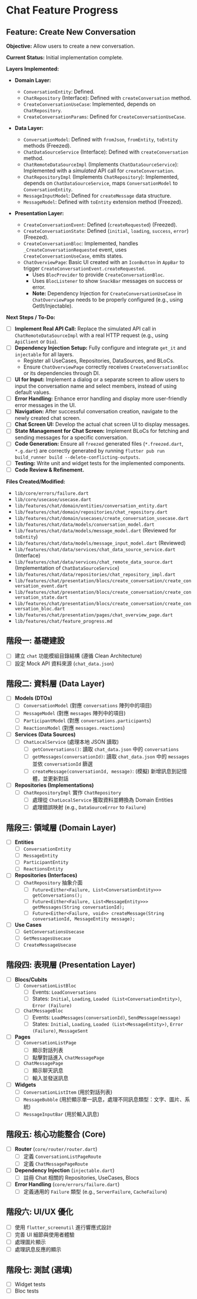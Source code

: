 # Chat Feature Progress

## Feature: Create New Conversation

**Objective:** Allow users to create a new conversation.

**Current Status:** Initial implementation complete.

**Layers Implemented:**

- **Domain Layer:**
  - `ConversationEntity`: Defined.
  - `ChatRepository` (Interface): Defined with `createConversation` method.
  - `CreateConversationUseCase`: Implemented, depends on `ChatRepository`.
  - `CreateConversationParams`: Defined for `CreateConversationUseCase`.

- **Data Layer:**
  - `ConversationModel`: Defined with `fromJson`, `fromEntity`, `toEntity` methods (Freezed).
  - `ChatDataSourceService` (Interface): Defined with `createConversation` method.
  - `ChatRemoteDataSourceImpl` (Implements `ChatDataSourceService`): Implemented with a *simulated* API call for `createConversation`.
  - `ChatRepositoryImpl` (Implements `ChatRepository`): Implemented, depends on `ChatDataSourceService`, maps `ConversationModel` to `ConversationEntity`.
  - `MessageInputModel`: Defined for `createMessage` data structure.
  - `MessageModel`: Defined with `toEntity` extension method (Freezed).

- **Presentation Layer:**
  - `CreateConversationEvent`: Defined (`createRequested`) (Freezed).
  - `CreateConversationState`: Defined (`initial`, `loading`, `success`, `error`) (Freezed).
  - `CreateConversationBloc`: Implemented, handles `_CreateConversationRequested` event, uses `CreateConversationUseCase`, emits states.
  - `ChatOverviewPage`: Basic UI created with an `IconButton` in `AppBar` to trigger `CreateConversationEvent.createRequested`.
    - Uses `BlocProvider` to provide `CreateConversationBloc`.
    - Uses `BlocListener` to show `SnackBar` messages on success or error.
    - **Note:** Dependency Injection for `CreateConversationUseCase` in `ChatOverviewPage` needs to be properly configured (e.g., using GetIt/Injectable).

**Next Steps / To-Do:**

- [ ] **Implement Real API Call:** Replace the simulated API call in `ChatRemoteDataSourceImpl` with a real HTTP request (e.g., using `ApiClient` or `Dio`).
- [ ] **Dependency Injection Setup:** Fully configure and integrate `get_it` and `injectable` for all layers.
  - Register all UseCases, Repositories, DataSources, and BLoCs.
  - Ensure `ChatOverviewPage` correctly receives `CreateConversationBloc` or its dependencies through DI.
- [ ] **UI for Input:** Implement a dialog or a separate screen to allow users to input the conversation name and select members, instead of using default values.
- [ ] **Error Handling:** Enhance error handling and display more user-friendly error messages in the UI.
- [ ] **Navigation:** After successful conversation creation, navigate to the newly created chat screen.
- [ ] **Chat Screen UI:** Develop the actual chat screen UI to display messages.
- [ ] **State Management for Chat Screen:** Implement BLoCs for fetching and sending messages for a specific conversation.
- [ ] **Code Generation:** Ensure all `freezed` generated files (`*.freezed.dart`, `*.g.dart`) are correctly generated by running `flutter pub run build_runner build --delete-conflicting-outputs`.
- [ ] **Testing:** Write unit and widget tests for the implemented components.
- [ ] **Code Review & Refinement.**

**Files Created/Modified:**

- `lib/core/errors/failure.dart`
- `lib/core/usecase/usecase.dart`
- `lib/features/chat/domain/entities/conversation_entity.dart`
- `lib/features/chat/domain/repositories/chat_repository.dart`
- `lib/features/chat/domain/usecases/create_conversation_usecase.dart`
- `lib/features/chat/data/models/conversation_model.dart`
- `lib/features/chat/data/models/message_model.dart` (Reviewed for `toEntity`)
- `lib/features/chat/data/models/message_input_model.dart` (Reviewed)
- `lib/features/chat/data/services/chat_data_source_service.dart` (Interface)
- `lib/features/chat/data/services/chat_remote_data_source.dart` (Implementation of `ChatDataSourceService`)
- `lib/features/chat/data/repositories/chat_repository_impl.dart`
- `lib/features/chat/presentation/blocs/create_conversation/create_conversation_event.dart`
- `lib/features/chat/presentation/blocs/create_conversation/create_conversation_state.dart`
- `lib/features/chat/presentation/blocs/create_conversation/create_conversation_bloc.dart`
- `lib/features/chat/presentation/pages/chat_overview_page.dart`
- `lib/features/chat/feature_progress.md`

## 階段一: 基礎建設

- [ ] 建立 `chat` 功能模組目錄結構 (遵循 Clean Architecture)
- [ ] 設定 Mock API 資料來源 (`chat_data.json`)

## 階段二: 資料層 (Data Layer)

- [ ] **Models (DTOs)**
    - [ ] `ConversationModel` (對應 `conversations` 陣列中的項目)
    - [ ] `MessageModel` (對應 `messages` 陣列中的項目)
    - [ ] `ParticipantModel` (對應 `conversations.participants`)
    - [ ] `ReactionsModel` (對應 `messages.reactions`)
- [ ] **Services (Data Sources)**
    - [ ] `ChatLocalService` (處理本地 JSON 讀取)
        - [ ] `getConversations()`: 讀取 `chat_data.json` 中的 `conversations`
        - [ ] `getMessages(conversationId)`: 讀取 `chat_data.json` 中的 `messages` 並依 `conversationId` 篩選
        - [ ] `createMessage(conversationId, message)`: (模擬) 新增訊息到記憶體，並更新對話
- [ ] **Repositories (Implementations)**
    - [ ] `ChatRepositoryImpl` 實作 `ChatRepository`
        - [ ] 處理從 `ChatLocalService` 獲取資料並轉換為 Domain Entities
        - [ ] 處理錯誤映射 (e.g., `DataSourceError` to `Failure`)

## 階段三: 領域層 (Domain Layer)

- [ ] **Entities**
    - [ ] `ConversationEntity`
    - [ ] `MessageEntity`
    - [ ] `ParticipantEntity`
    - [ ] `ReactionsEntity`
- [ ] **Repositories (Interfaces)**
    - [ ] `ChatRepository` 抽象介面
        - [ ] `Future<Either<Failure, List<ConversationEntity>>> getConversations();`
        - [ ] `Future<Either<Failure, List<MessageEntity>>> getMessages(String conversationId);`
        - [ ] `Future<Either<Failure, void>> createMessage(String conversationId, MessageEntity message);`
- [ ] **Use Cases**
    - [ ] `GetConversationsUsecase`
    - [ ] `GetMessagesUsecase`
    - [ ] `CreateMessageUsecase`

## 階段四: 表現層 (Presentation Layer)

- [ ] **Blocs/Cubits**
    - [ ] `ConversationListBloc`
        - [ ] Events: `LoadConversations`
        - [ ] States: `Initial`, `Loading`, `Loaded (List<ConversationEntity>)`, `Error (Failure)`
    - [ ] `ChatMessageBloc`
        - [ ] Events: `LoadMessages(conversationId)`, `SendMessage(message)`
        - [ ] States: `Initial`, `Loading`, `Loaded (List<MessageEntity>)`, `Error (Failure)`, `MessageSent`
- [ ] **Pages**
    - [ ] `ConversationListPage`
        - [ ] 顯示對話列表
        - [ ] 點擊對話進入 `ChatMessagePage`
    - [ ] `ChatMessagePage`
        - [ ] 顯示聊天訊息
        - [ ] 輸入並發送訊息
- [ ] **Widgets**
    - [ ] `ConversationListItem` (用於對話列表)
    - [ ] `MessageBubble` (用於顯示單一訊息，處理不同訊息類型：文字、圖片、系統)
    - [ ] `MessageInputBar` (用於輸入訊息)

## 階段五: 核心功能整合 (Core)

- [ ] **Router** (`core/router/router.dart`)
    - [ ] 定義 `ConversationListPageRoute`
    - [ ] 定義 `ChatMessagePageRoute`
- [ ] **Dependency Injection** (`injectable.dart`)
    - [ ] 註冊 Chat 相關的 Repositories, UseCases, Blocs
- [ ] **Error Handling** (`core/errors/failure.dart`)
    - [ ] 定義通用的 `Failure` 類型 (e.g., `ServerFailure`, `CacheFailure`)

## 階段六: UI/UX 優化

- [ ] 使用 `flutter_screenutil` 進行響應式設計
- [ ] 完善 UI 細節與使用者體驗
- [ ] 處理圖片顯示
- [ ] 處理訊息反應的顯示

## 階段七: 測試 (選填)

- [ ] Widget tests
- [ ] Bloc tests 